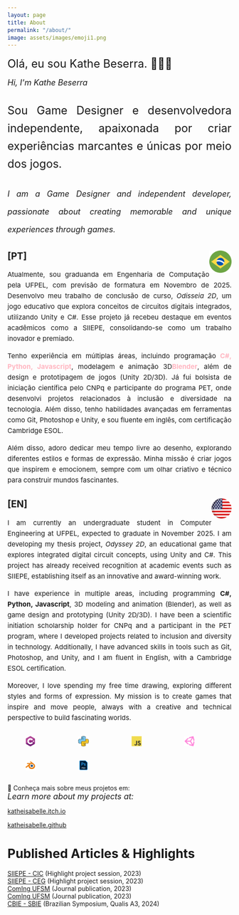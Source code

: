 ```yaml
---
layout: page
title: About
permalink: "/about/"
image: assets/images/emoji1.png
---
```


<div style="text-align: justify; font-size: 25px; line-height: 1.6;">
Olá, eu sou Kathe Beserra. 👋🏻😊 <br>
<em><span style="font-size: 18px;">Hi, I'm Kathe Beserra</span></em>

<p><p>Sou Game Designer e desenvolvedora independente, apaixonada por criar experiências marcantes e únicas por meio dos jogos. <br>

<em><span style="font-size: 18px;">I am a Game Designer and independent developer, passionate about creating memorable and unique experiences through games.</span></em>
</p></p>

</div>



<h2>[PT] <img src="/assets/images/brasil.png" style="float:right; width: 50px; height: 50px;" /></h2>

<div style="text-align: justify; font-size: 15px; line-height: 1.6;">
    <p>Atualmente, sou graduanda em Engenharia de Computação pela UFPEL, com previsão de formatura em Novembro de 2025. Desenvolvo meu trabalho de conclusão de curso, <em>Odisseia 2D</em>, um jogo educativo que explora conceitos de circuitos digitais integrados, utilizando Unity e C#. Esse projeto já recebeu destaque em eventos acadêmicos como a SIIEPE, consolidando-se como um trabalho inovador e premiado.</p>

  <p>Tenho experiência em múltiplas áreas, incluindo programação <strong style="color: #FFB6C1;">C#, Python, Javascript</strong>, modelagem e animação 3D<strong style="color: #FFB6C1;">Blender</strong>, além de design e prototipagem de jogos (Unity 2D/3D). Já fui bolsista de iniciação científica pelo CNPq e participante do programa PET, onde desenvolvi projetos relacionados à inclusão e diversidade na tecnologia. Além disso, tenho habilidades avançadas em ferramentas como Git, Photoshop e Unity, e sou fluente em inglês, com certificação Cambridge ESOL.</p>

  <p> Além disso, adoro dedicar meu tempo livre ao desenho, explorando diferentes estilos e formas de expressão. Minha missão é criar jogos que inspirem e emocionem, sempre com um olhar criativo e técnico para construir mundos fascinantes.  </p>
 
</div>
  
<h2>[EN] <img src="/assets/images/estados-unidos.png" style="float:right; width: 45px; height: 45px;" /></h2>

<div style="text-align: justify; font-size: 15px; line-height: 1.6;">
    <p>I am currently an undergraduate student in Computer Engineering at UFPEL, expected to graduate in November 2025. I am developing my thesis project, <em>Odyssey 2D</em>, an educational game that explores integrated digital circuit concepts, using Unity and C#. This project has already received recognition at academic events such as SIIEPE, establishing itself as an innovative and award-winning work.</p>

  <p>I have experience in multiple areas, including programming <strong>C#, Python, Javascript</strong>, 3D modeling and animation (Blender), as well as game design and prototyping (Unity 2D/3D). I have been a scientific initiation scholarship holder for CNPq and a participant in the PET program, where I developed projects related to inclusion and diversity in technology. Additionally, I have advanced skills in tools such as Git, Photoshop, and Unity, and I am fluent in English, with a Cambridge ESOL certification.</p>

  <p>Moreover, I love spending my free time drawing, exploring different styles and forms of expression. My mission is to create games that inspire and move people, always with a creative and technical perspective to build fascinating worlds.</p>
</div>


<div style="display: flex; flex-wrap: wrap;">
  <figure style="flex-basis: calc(17.33% - 10px); margin-right: 2px;">
    <img src="/assets/images/Csharp.png" alt="Csharp" style="width: 30%;">
  </figure>
  <figure style="flex-basis: calc(17.33% - 10px); margin-right: 2px;">
    <img src="/assets/images/python.png" alt="Python" style="width: 30%;">
  </figure>
  <figure style="flex-basis: calc(17.33% - 10px); margin-right: 2px;">
    <img src="/assets/images/javascript.png" alt="JavaScript" style="width: 30%;">
  </figure>
  <figure style="flex-basis: calc(17.33% - 10px); margin-right: 2px;">
    <img src="/assets/images/unity.png" alt="Unity" style="width: 30%;">
  </figure>
   <figure style="flex-basis: calc(17.33% - 10px); margin-right: 2px;">
    <img src="/assets/images/blender.png" alt="Blender" style="width: 30%;">
  </figure>
  <figure style="flex-basis: calc(17.33% - 10px); margin-right: 2px;">
    <img src="/assets/images/photoshop.png" alt="Photoshop" style="width: 30%;">
  </figure>
</div>



🔗 Conheça mais sobre meus projetos em: <br>
<em><span style="font-size: 18px;">Learn more about my projects at:</span></em>

[katheisabelle.itch.io](https://katheisabelle.itch.io)  

[katheisabelle.github](https://github.com/KatheIsabelle)  





# Published Articles & Highlights

[SIIEPE - CIC](https://cti.ufpel.edu.br/siepe/arquivos/2023/CE_04120.pdf) (Highlight project session, 2023)<br>
[SIIEPE - CEG](https://cti.ufpel.edu.br/siepe/arquivos/2023/G1_06127.pdf) (Highlight project session, 2023)<br>
[ComIng UFSM](https://periodicos.ufsm.br/coming/article/view/85263) (Journal publication, 2023)<br>
[ComIng UFSM](https://periodicos.ufsm.br/coming/article/view/85264) (Journal publication, 2023)<br>
[CBIE - SBIE](https://sol.sbc.org.br/index.php/sbie/article/view/31298) (Brazilian Symposium, Qualis A3, 2024)<br>



